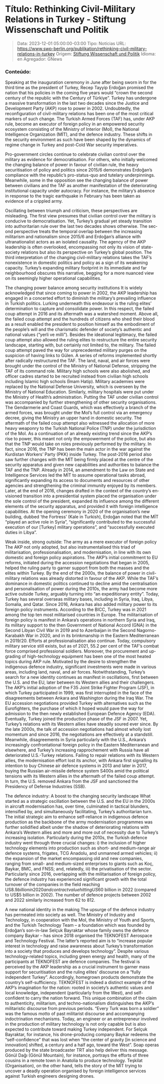 # Título: Rethinking Civil-Military Relations in Turkey - Stiftung Wissenschaft und Politik

>Data: 2023-12-01 05:00:00-03:00
>Tipo: Notícias
>URL: https://www.swp-berlin.org/publikation/rethinking-civil-military-relations-in-turkey
>Origem: [Stiftung Wissenschaft und Politik](https://www.swp-berlin.org)
>Idioma: en
>Agregador: GNews

### Conteúdo:

Speaking at the inauguration ceremony in June after being sworn in for the third time as the president of Turkey, Recep Tayyip Erdoğan promised the nation that his policies in the coming five years would “crown the second century of the republic with the Century of Türkiye”. Turkey has undergone a massive transformation in the last two decades since the Justice and Development Party (AKP) rose to power in 2002. Undoubtedly, the reconfiguration of civil-military relations has been one of the most critical markers of such change. The Turkish Armed Forces (TAF) has, under AKP rule, become an executor of foreign policy in an empowered security ecosystem consisting of the Ministry of Interior (MoI), the National Intelligence Organization (MİT), and the defence industry. These shifts in the security environment as such have been shaped by the dynamics of regime change in Turkey and post-Cold War security imperatives.

Pro-government circles continue to cel­ebrate civilian control over the military as evidence for democratisation. For others, who initially welcomed the changing balance of power in favour of civilian rule, the heavy securitisation of policy and poli­tics since 2015/6 demonstrates Erdoğan’s compliance with the republic’s pro-status-quo and tutelary underpinnings. Meanwhile, some in the opposition see the chang­ing balance of power between civil­ians and the TAF as another manifestation of the deteriorating institutional capacity under autocracy. For instance, the military’s absence in response to the tragic earthquake in February has been taken as evidence of a crippled army.

Oscillating between triumph and criticism, these perspectives are misleading. The first view presumes that civilian control over the military is conducive to democrati­sation. Yet, Turkey’s gradual yet steady transition into authoritarian rule over the last two decades shows otherwise. The sec­ond perspective treats the temporal overlap between the increasing militarism and nationalism since 2015/6 and Erdoğan’s alliance with ultranationalist actors as an isolated causality. The agency of the AKP leadership is often overlooked, encompassing not only its vision of state-society rela­tions but also its perspective on Turkey’s global position. The third interpretation of the changing civil-military relations takes the TAF’s nonexistence in domestic politics and policy as a sign of its weakening capac­ity. Turkey’s expanding military footprint in its immediate and far neighbourhood obscures this narrative, begging for a more nuanced view on its seemingly higher operational capabilities.

The changing power balance among security institutions It is widely acknowledged that since coming to power in 2002, the AKP leadership has en­gaged in a concerted effort to diminish the military’s prevailing influence in Turk­ish politics. Lurking underneath this en­deav­our is the ruling elites’ determination to capture and consolidate power. In this respect, the failed coup attempt in 2016 and its aftermath was a watershed moment. Above all, the failed coup attempt and the hundreds of citizens who shed their blood as a result enabled the president to position himself as the embodiment of the people’s will and the charismatic defender of society’s authentic and national values (“yerli ve milli”). Besides the ideational legitimacy, the failed coup attempt also allowed the ruling elites to restructure the entire security landscape, starting with, but certainly not limited to, the military. The failed coup attempt paved the way for unprecedented military purges on the suspicion of having links to Gülen. A series of reforms implemented shortly after radically restructured the TAF. The land, naval, and air forces were brought under the control of the Ministry of National Defense, stripping the TAF of its command role. Military high schools were also abolished, and officer cadres started to be recruited instead from civilian high schools including Islamic high schools (İmam Hatip). Military academies were replaced by the National Defense Uni­versity, which is overseen by the Ministry of National Education. Similarly, military hospitals were put under the Ministry of Health’s administration. Putting the TAF under civilian control was accompanied by further strengthening of other security organisations. The Gendar­merie and Coast Guards, which was effec­tively a branch of the armed forces, was brought under the MoI’s full control via an emergency decree, giving the Ministry an upper hand in domestic security. The aftermath of the failed coup attempt also witnessed the allocation of more heavy weaponry to the Turkish National Police (TNP) under the jurisdiction of the MoI. As a continuation of an already existing trend since the AKP’s rise to power, this meant not only the empowerment of the police, but also that the TNP would take on roles previously performed by the military. In fact, since 2016, the TNP has been the main actor in the war against the Kurdistan Workers’ Party (PKK) inside Turkey. The post-2016 period also saw further changes with the MİT being firmly placed at the centre of the security apparatus and given new capabilities and authorities to balance the TAF and the TNP. Already in 2014, an amendment to the Law on State and Intelligence Services led the MİT to assume operational tasks abroad, signifi­cantly expanding its access to documents and resources of other agencies and strength­ening the criminal immunity enjoyed by its members. Later, at the end of 2016, changes drafted in the context of the country’s en­vi­sioned transition into a presidential sys­tem placed the organisation under the sole con­trol of the president, expanded its influence among the different elements of the secu­rity apparatus, and provided it with foreign intelligence capabilities. At the opening ceremony in 2020 of the organisation’s new building, dubbed ‘the Fortress’ (Kale in Turk­ish), Erdoğan noted that the MİT “played an active role in Syria”, “significantly contributed to the successful execution of our [Turkey] military operations”, and “successfully executed duties in Libya”.

Weak inside, strong outside: The army as a mere executor of foreign policy The AKP not only adopted, but also in­strumentalised this triad of militarisation, professionalisation, and modernisation, in line with its own domestic and foreign policy aspirations. The AKP’s initial com­mitment to EU reforms, initiated during the accession negotiations that began in 2005, helped the ruling party to garner support from both the masses and the elites within Turkey. By the end of the 2000s, the bal­ance of power in civil-military relations was already distorted in favour of the AKP. While the TAF’s dominance in domestic politics continued to decline amid the cen­tralisation and personalisation of power during the 2010s, the army had become more active outside Turkey, arguably turn­ing into “an expeditionary entity”. Today, Turkey has several overseas mili­tary bases, including in Syria, Iraq, Libya, Somalia, and Qatar. Since 2016, Ankara has also added military power to its foreign policy instruments. According to the BICC, Turkey was in 2021 among the top ten most militarised countries in Europe. The mili­tarisation of foreign policy is manifest in Ankara’s operations in northern Syria and Iraq, its military support to the then Gov­ernment of National Accord (GNA) in the Second Libyan Civil War in 2019 and to Azerbaijan in the Second Nagorno-Kara­bakh War in 2020, and in its brinkmanship in the Eastern Mediterranean in 2019/20. Efforts at professionalisation also con­tinue. Today, compulsory military service still exists, but as of 2021, 55.2 per cent of the TAF’s combat force comprised profession­al soldiers. Moreover, the procurement and up­grading of high-technology equipment has been one of the most heated topics dur­ing AKP rule. Motivated by the desire to strengthen the indigenous defence industry, significant investments were made in various areas, including land, naval, and air forces. Notwithstanding, Turkey’s search for a new identity continues as manifest in oscillations, first between the U.S. and the EU, later be­tween its Western allies and their challengers. The AKP’s initial adoption of the F35 Joint Strike Fighter Program (JSF), in which Turkey participated in 1999, was first inter­rupted in the face of the disagreements between Ankara and Washington during the Iraq War. The EU accession negotiations provided Turkey with alternatives such as the Eurofighters, the purchase of which it hoped would pave the way for admission to the then newly established European Defence Agency (EDA). Eventually, Turkey joined the production phase of the JSF in 2007. Yet, Turkey’s relations with its West­ern allies have steadily soured ever since. By the late 2000s, the talk of accession ne­gotiations had almost wholly lost mo­mentum and since 2016, the negotiations are effectively at a standstill. Meanwhile, disagreements in Syria particularly with the U.S., Ankara’s increasingly confrontational foreign policy in the Eastern Mediterranean and elsewhere, and Turkey’s increasing rapprochement with Russia have all deterio­rated U.S.-Turkey relations. Failing to repair relations with its Western allies, the mod­erni­sation effort lost its anchor, with Ankara first signalling its intention to buy Chinese air defence systems in 2013 and later in 2017, buying the Russian air-missile defence system S400s amid the political tensions with its Western allies in the aftermath of the failed coup attempt. In turn, the U.S. removed Ankara from the JSF and sanctioned the Presidency of Defense Industries (SSB).

The defence industry: A boost to the changing security landscape What started as a strategic oscillation between the U.S. and the EU in the 2000s in aircraft modernisation has, over time, culminated in tactical blunders, intensified by, and simultaneously facilitating, Turkey’s authoritarian turn. The initial strategic aim to enhance self-reliance in indigenous defence production as the backbone of the army modernisation programmes was fur­ther solidified albeit under the shadow of deteriorating relations with Ankara’s West­ern allies and more and more out of neces­sity due to Turkey’s increasing isolation. Particularly during the 2010s, the Turk­ish defence industry went through three crucial changes: i) the inclusion of higher technology elements into production such as short- and medium-range air defence systems, frigates, TCG Anadolu, and un­manned armed vehicles; ii) the expansion of the market encompassing old and new companies, ranging from small- and medium-sized enterprises to giants such as Koç, Baykar, BMC, and FNSS; and, relatedly, iii) the privatisation of the sector. Particularly since 2016, overlapping with the mili­tarisation of foreign policy, the defence in­dustry has experienced significant growth with the total turnover of the companies in the field reaching US$8.9 billion in 2020 and contract value hitting US$60 billion in 2022 (compared to US$5 billion in 2002). The number of defence projects between 2002 and 2022 similarly increased from 62 to 812.

A new national identity in the making The upsurge of the defence industry has permeated into society as well. The Ministry of Industry and Technology, in cooperation with the MoI, the Ministry of Youth and Sports, and the Turkish Technology Team – a foundation which was founded by Erdo­ğan’s son-in-law Selçuk Bayraktar whose family owns the defence company Baykar – has since 2018 organised the TEKNOFEST Aerospace and Technology Festival. The latter’s reported aim is to “increase popular interest in technology and raise awareness about Turkey’s transformation into a society that produces and develops technology”. Despite various technology-related topics, including green energy and health, many of the participants at TEKNOFEST are defence companies. The festival is perceived by the AKP leadership as a crucial instrument to garner mass support for securitisation and the ruling elites’ discourse on a “fully independent Turkey”. Accordingly, homegrown products demonstrate the coun­try’s self-sufficiency. TEKNOFEST is indeed a distinct example of the AKP’s im­agi­nation for the nation: rooted in society’s authentic values and local knowledge, in­dependent (particularly from the West), and self-confident to carry the nation forward. This unique combination of the claim to authenticity, militarism, and techno-nation­alism distinguishes the AKP’s militaristic discourse from previous periods. “Every Turk was born a soldier” was the famous motto of past militarist discourse and accom­panying indoctrination mechanisms. Today, an engineer or an entrepreneur involved in the production of military technology is not only capable but is also expected to con­tribute toward making Turkey independent. For Selçuk Bayraktar, for instance, his drone-producing company Baykar redeems the “self-confidence” that was lost when “the center of gravity [in science and inno­vation] shifted, a century and a half ago, toward the West”. Soap operas produced by the state broadcaster TRT also help deliver this message. Gönül Dağı (Gönül Mountain), for instance, portrays the efforts of three cousins in a remote town in Anatolia to produce tech­nology. Teşkilat (Organisation), on the other hand, tells the story of the MİT trying to uncover a deadly operation organised by foreign intelligence services against Turkish engineers designing drones.
